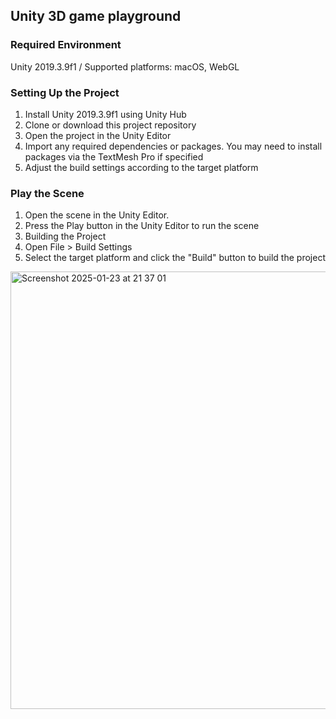 ## Unity 3D game playground

### Required Environment

Unity 2019.3.9f1 / Supported platforms: macOS, WebGL


### Setting Up the Project

1. Install Unity 2019.3.9f1 using Unity Hub
2. Clone or download this project repository
3. Open the project in the Unity Editor
4. Import any required dependencies or packages. You may need to install packages via the TextMesh Pro if specified
5. Adjust the build settings according to the target platform
     
### Play the Scene

1. Open the scene in the Unity Editor.
2. Press the Play button in the Unity Editor to run the scene
3. Building the Project
4. Open File > Build Settings
5. Select the target platform and click the "Build" button to build the project


<img width="700" alt="Screenshot 2025-01-23 at 21 37 01" src="https://github.com/user-attachments/assets/b75ac90f-991a-498a-a11d-ca8ca59ef283" />
